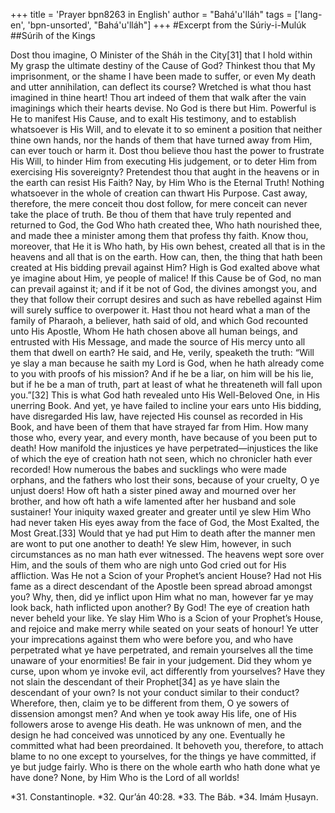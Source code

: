 +++
title = 'Prayer bpn8263 in English'
author = "Bahá'u'lláh"
tags = ['lang-en', 'bpn-unsorted', "Bahá'u'lláh"]
+++
#Excerpt from the Súriy-i-Mulúk
##Súrih of the Kings

Dost thou imagine, O Minister of the Sháh in the City[31] that I hold within My grasp the ultimate destiny of the Cause of God? Thinkest thou that My imprisonment, or the shame I have been made to suffer, or even My death and utter annihilation, can deflect its course? Wretched is what thou hast imagined in thine heart! Thou art indeed of them that walk after the vain imaginings which their hearts devise. No God is there but Him. Powerful is He to manifest His Cause, and to exalt His testimony, and to establish whatsoever is His Will, and to elevate it to so eminent a position that neither thine own hands, nor the hands of them that have turned away from Him, can ever touch or harm it.
Dost thou believe thou hast the power to frustrate His Will, to hinder Him from executing His judgement, or to deter Him from exercising His sovereignty? Pretendest thou that aught in the heavens or in the earth can resist His Faith? Nay, by Him Who is the Eternal Truth! Nothing whatsoever in the whole of creation can thwart His Purpose. Cast away, therefore, the mere conceit thou dost follow, for mere conceit can never take the place of truth. Be thou of them that have truly repented and returned to God, the God Who hath created thee, Who hath nourished thee, and made thee a minister among them that profess thy faith.
Know thou, moreover, that He it is Who hath, by His own behest, created all that is in the heavens and all that is on the earth. How can, then, the thing that hath been created at His bidding prevail against Him? High is God exalted above what ye imagine about Him, ye people of malice! If this Cause be of God, no man can prevail against it; and if it be not of God, the divines amongst you, and they that follow their corrupt desires and such as have rebelled against Him will surely suffice to overpower it.
Hast thou not heard what a man of the family of Pharaoh, a believer, hath said of old, and which God recounted unto His Apostle, Whom He hath chosen above all human beings, and entrusted with His Message, and made the source of His mercy unto all them that dwell on earth? He said, and He, verily, speaketh the truth: “Will ye slay a man because he saith my Lord is God, when he hath already come to you with proofs of his mission? And if he be a liar, on him will be his lie, but if he be a man of truth, part at least of what he threateneth will fall upon you.”[32] This is what God hath revealed unto His Well-Beloved One, in His unerring Book.
And yet, ye have failed to incline your ears unto His bidding, have disregarded His law, have rejected His counsel as recorded in His Book, and have been of them that have strayed far from Him. How many those who, every year, and every month, have because of you been put to death! How manifold the injustices ye have perpetrated—injustices the like of which the eye of creation hath not seen, which no chronicler hath ever recorded! How numerous the babes and sucklings who were made orphans, and the fathers who lost their sons, because of your cruelty, O ye unjust doers! How oft hath a sister pined away and mourned over her brother, and how oft hath a wife lamented after her husband and sole sustainer!
Your iniquity waxed greater and greater until ye slew Him Who had never taken His eyes away from the face of God, the Most Exalted, the Most Great.[33] Would that ye had put Him to death after the manner men are wont to put one another to death! Ye slew Him, however, in such circumstances as no man hath ever witnessed. The heavens wept sore over Him, and the souls of them who are nigh unto God cried out for His affliction. Was He not a Scion of your Prophet’s ancient House? Had not His fame as a direct descendant of the Apostle been spread abroad amongst you? Why, then, did ye inflict upon Him what no man, however far ye may look back, hath inflicted upon another? By God! The eye of creation hath never beheld your like. Ye slay Him Who is a Scion of your Prophet’s House, and rejoice and make merry while seated on your seats of honour! Ye utter your imprecations against them who were before you, and who have perpetrated what ye have perpetrated, and remain yourselves all the time unaware of your enormities!
Be fair in your judgement. Did they whom ye curse, upon whom ye invoke evil, act differently from yourselves? Have they not slain the descendant of their Prophet[34] as ye have slain the descendant of your own? Is not your conduct similar to their conduct? Wherefore, then, claim ye to be different from them, O ye sowers of dissension amongst men?
And when ye took away His life, one of His followers arose to avenge His death. He was unknown of men, and the design he had conceived was unnoticed by any one. Eventually he committed what had been preordained. It behoveth you, therefore, to attach blame to no one except to yourselves, for the things ye have committed, if ye but judge fairly. Who is there on the whole earth who hath done what ye have done? None, by Him Who is the Lord of all worlds!

*31.    Constantinople.
*32.    Qur’án 40:28.
*33.    The Báb.
*34.    Imám Ḥusayn.
